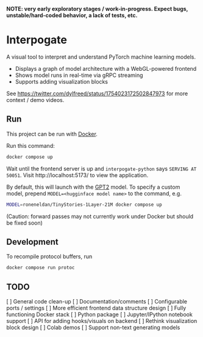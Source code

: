 **NOTE: very early exploratory stages / work-in-progress. Expect bugs, unstable/hard-coded behavior, a lack of tests, etc.**

# Interpogate

A visual tool to interpret and understand PyTorch machine learning models.

- Displays a graph of model architecture with a WebGL-powered frontend
- Shows model runs in real-time via gRPC streaming
- Supports adding visualization blocks

See https://twitter.com/dylfreed/status/1754023172502847973 for more context / demo videos.

## Run

This project can be run with [Docker](https://www.docker.com/).

Run this command:

```sh
docker compose up
```

Wait until the frontend server is up and `interpogate-python` says `SERVING AT 50051`. Visit http://localhost:5173/ to view the application.

By default, this will launch with the [GPT2](https://huggingface.co/openai-community/gpt2) model. To specify a custom model, prepend `MODEL=<hugginface model name>` to the command, e.g.

```sh
MODEL=roneneldan/TinyStories-1Layer-21M docker compose up
```

(Caution: forward passes may not currently work under Docker but should be fixed soon)

## Development

To recompile protocol buffers, run

```sh
docker compose run protoc
```

## TODO

[ ] General code clean-up
[ ] Documentation/comments
[ ] Configurable ports / settings
[ ] More efficient frontend data structure design
[ ] Fully functioning Docker stack
[ ] Python package
[ ] Jupyter/IPython notebook support
[ ] API for adding hooks/visuals on backend
[ ] Rethink visualization block design
[ ] Colab demos
[ ] Support non-text generating models
